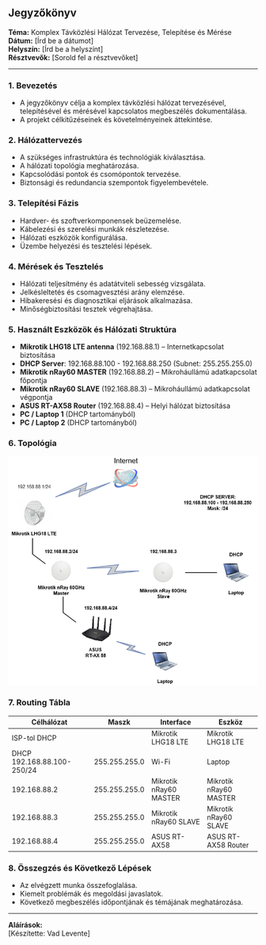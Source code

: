 ## Jegyzőkönyv

**Téma:** Komplex Távközlési Hálózat Tervezése, Telepítése és Mérése  
**Dátum:** [Írd be a dátumot]  
**Helyszín:** [Írd be a helyszínt]  
**Résztvevők:** [Sorold fel a résztvevőket]  

---

### 1. Bevezetés
- A jegyzőkönyv célja a komplex távközlési hálózat tervezésével, telepítésével és mérésével kapcsolatos megbeszélés dokumentálása.
- A projekt célkitűzéseinek és követelményeinek áttekintése.

### 2. Hálózattervezés
- A szükséges infrastruktúra és technológiák kiválasztása.
- A hálózati topológia meghatározása.
- Kapcsolódási pontok és csomópontok tervezése.
- Biztonsági és redundancia szempontok figyelembevétele.

### 3. Telepítési Fázis
- Hardver- és szoftverkomponensek beüzemelése.
- Kábelezési és szerelési munkák részletezése.
- Hálózati eszközök konfigurálása.
- Üzembe helyezési és tesztelési lépések.

### 4. Mérések és Tesztelés
- Hálózati teljesítmény és adatátviteli sebesség vizsgálata.
- Jelkésleltetés és csomagvesztési arány elemzése.
- Hibakeresési és diagnosztikai eljárások alkalmazása.
- Minőségbiztosítási tesztek végrehajtása.

### 5. Használt Eszközök és Hálózati Struktúra
- **Mikrotik LHG18 LTE antenna** (192.168.88.1) – Internetkapcsolat biztosítása
- **DHCP Server**: 192.168.88.100 - 192.168.88.250 (Subnet: 255.255.255.0)
- **Mikrotik nRay60 MASTER** (192.168.88.2) – Mikroháullámú adatkapcsolat főpontja
- **Mikrotik nRay60 SLAVE** (192.168.88.3) – Mikroháullámú adatkapcsolat végpontja
- **ASUS RT-AX58 Router** (192.168.88.4) – Helyi hálózat biztosítása
- **PC / Laptop 1** (DHCP tartományból)
- **PC / Laptop 2** (DHCP tartományból)

### 6. Topológia

  <img src="https://github.com/VLevente0/meresi-jegyzokonyvek/blob/add4f824a8f5d14e6b031365f025095937d17a66/main/kepek/mobilh%C3%A1l%C3%B3zat/Megnevezetlen%20diagram.drawio.png" alt="Topológia" />


### 7. Routing Tábla
| Célhálózat       | Maszk         |  Interface          | Eszköz |
|------------------|--------------|--------------------|--------|
| ISP-tol DHCP    |              |  Mikrotik LHG18 LTE | Mikrotik LHG18 LTE |
| DHCP 192.168.88.100-250/24 | 255.255.255.0      |   Wi-Fi      | Laptop   |
| 192.168.88.2    | 255.255.255.0 |  Mikrotik nRay60 MASTER | Mikrotik nRay60 MASTER |
| 192.168.88.3    | 255.255.255.0 |  Mikrotik nRay60 SLAVE | Mikrotik nRay60 SLAVE |
| 192.168.88.4    | 255.255.255.0 |  ASUS RT-AX58       | ASUS RT-AX58 Router |

### 8. Összegzés és Következő Lépések
- Az elvégzett munka összefoglalása.
- Kiemelt problémák és megoldási javaslatok.
- Következő megbeszélés időpontjának és témájának meghatározása.

---

**Aláírások:**  
[Készítette: Vad Levente]
